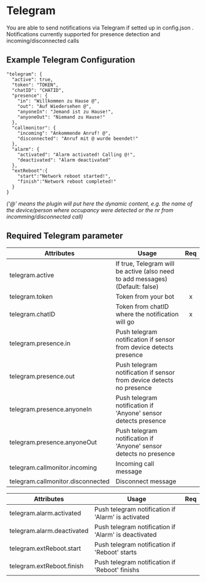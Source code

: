 # Telegram

You are able to send notifications via Telegram if setted up in config.json . Notifications currently supported for presence detection and incoming/disconnected calls



## Example Telegram Configuration

```
"telegram": {
  "active": true,
  "token": "TOKEN",
  "chatID": "CHATID",
  "presence": {
    "in": "Willkommen zu Hause @",
    "out": "Auf Wiedersehen @",
    "anyoneIn": "Jemand ist zu Hause!",
    "anyoneOut": "Niemand zu Hause!"
  },
  "callmonitor": {
    "incoming": "Ankommende Anruf! @",
    "disconnected": "Anruf mit @ wurde beendet!"
  },
  "alarm": {
    "activated": "Alarm activated! Calling @!",
    "deactivated": "Alarm deactivated"
  },
  "extReboot":{
    "start":"Network reboot started!",
    "finish":"Network reboot completed!"
  }
}
```
_('@' means the plugin will put here the dynamic content, e.g. the name of the device/person where occupancy were detected or the nr from incomming/disconnected call)_



## Required Telegram parameter


| Attributes | Usage | Req |
|------------|-------|:----------:|
| telegram.active | If true, Telegram will be active (also need to add messages) (Default: false) |  |
| telegram.token | Token from your bot | x |
| telegram.chatID | Token from chatID where the notification will go | x |
| telegram.presence.in | Push telegram notification if sensor from device detects presence |  |
| telegram.presence.out | Push telegram notification if sensor from device detects no presence |  |
| telegram.presence.anyoneIn | Push telegram notification if 'Anyone' sensor detects presence |  |
| telegram.presence.anyoneOut | Push telegram notification if 'Anyone' sensor detects no presence |  |
| telegram.callmonitor.incoming | Incoming call message |  |
| telegram.callmonitor.disconnected | Disconnect message |  |

| Attributes                 | Usage                                                | Req  |
| -------------------------- | ---------------------------------------------------- | :--: |
| telegram.alarm.activated   | Push telegram notification if 'Alarm' is activated   |      |
| telegram.alarm.deactivated | Push telegram notification if 'Alarm' is deactivated |      |
| telegram.extReboot.start   | Push telegram notification if 'Reboot' starts        |      |
| telegram.extReboot.finish  | Push telegram notification if 'Reboot' finishs       |      |